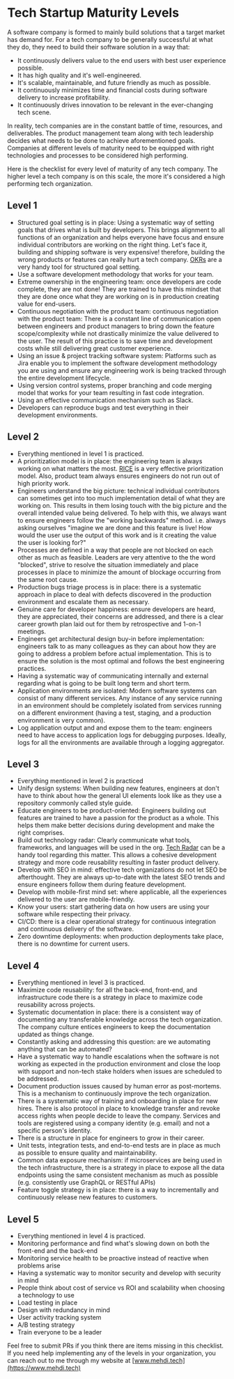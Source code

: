 # Tech Startup Maturity Levels
A software company is formed to mainly build solutions that a target market has demand for. For a tech company to be 
generally successful at what they do, they need to build their software solution in a way that: 

* It continuously delivers value to the end users with best user experience possible.
* It has high quality and it's well-engineered.
* It's scalable, maintainable, and future friendly as much as possible.
* It continuously minimizes time and financial costs during software delivery to increase profitability.
* It continuously drives innovation to be relevant in the ever-changing tech scene.

In reality, tech companies are in the constant battle of time, resources, and deliverables. The product management
team along with tech leadership decides what needs to be done to achieve aforementioned goals. Companies at different
levels of maturity need to be equipped with right technologies and processes to be considered high performing. 

Here is the checklist for every level of maturity of any tech company. The higher level a tech company is on this scale,
the more it's considered a high performing tech organization.

## Level 1
* Structured goal setting is in place: Using a systematic way of setting goals that drives what is built by developers.
 This brings alignment to all functions of an organization and helps everyone have focus and ensure individual 
 contributors are working on the right thing. Let's face it, building and shipping software is very expensive! therefore,
 building the wrong products or features can really hurt a tech company. [OKRs](https://www.goodreads.com/book/show/39286958-measure-what-matters) 
 are a very handy tool for structured goal setting.
* Use a software development methodology that works for your team.
* Extreme ownership in the engineering team: once developers are code complete, they are not done! They are trained to 
have this mindset that they are done once what they are working on is in production creating value for end-users.
* Continuous negotiation with the product team: continuous negotiation with the product team: There is a constant line 
of communication open between engineers and product managers to bring down the feature scope/complexity while not 
drastically minimize the value delivered to the user. The result of this practice is to save time and development costs
while still delivering great customer experience.  
* Using an issue & project tracking software system: Platforms such as Jira enable you to implement the software 
development methodology you are using and ensure any engineering work is being tracked through the entire development
lifecycle.    
* Using version control systems, proper branching and code merging model that works for your team resulting in fast code
integration.
* Using an effective communication mechanism such as Slack.
* Developers can reproduce bugs and test everything in their development environments.
## Level 2
* Everything mentioned in level 1 is practiced.
* A prioritization model is in place: the engineering team is always working on what matters the most. [RICE](https://www.intercom.com/blog/rice-simple-prioritization-for-product-managers/) 
is a very effective prioritization model. Also, product team always ensures engineers do not run out of high priority
work.
* Engineers understand the big picture: technical individual contributors can sometimes get into too much implementation
detail of what they are working on. This results in them losing touch with the big picture and the overall intended value
being delivered. To help with this, we always want to ensure engineers follow the "working backwards" method. i.e. always
asking ourselves "imagine we are done and this feature is live! How would the user use the output of this work and is it 
creating the value the user is looking for?"
* Processes are defined in a way that people are not blocked on each other as much as feasible. Leaders are very 
attentive to the the word "blocked", strive to resolve the situation immediately and place processes in place to minimize
the amount of blockage occurring from the same root cause.
* Production bugs triage process is in place: there is a systematic approach in place to deal with defects discovered in
the production environment and escalate them as necessary. 
* Genuine care for developer happiness: ensure developers are heard, they are appreciated, their concerns are addressed,
and there is a clear career growth plan laid out for them by retrospective and 1-on-1 meetings. 
* Engineers get architectural design buy-in before implementation: engineers talk to as many colleagues as they can about
how they are going to address a problem before actual implementation. This is to ensure the solution is the most optimal 
and follows the best engineering practices.
* Having a systematic way of communicating internally and external regarding what is going to be built long term and 
short term.
* Application environments are isolated: Modern software systems can consist of many different services. Any instance of
any service running in an environment should be completely isolated from services running on a different environment
(having a test, staging, and a production environment is very common).
* Log application output and and expose them to the team: engineers need to have access to application logs for
debugging purposes. Ideally, logs for all the environments are available through a logging aggregator. 
## Level 3
* Everything mentioned in level 2 is practiced
* Unify design systems: When building new features, engineers at don't have to think about how the general UI elements 
look like as they use a repository commonly called style guide. 
* Educate engineers to be product-oriented: Engineers building out features are trained to have a passion for the product
as a whole. This helps them make better decisions during development and make the right comprises.
* Build out technology radar: Clearly communicate what tools, frameworks, and languages will be used in the org. 
[Tech Radar](https://www.thoughtworks.com/radar) can be a handy tool regarding this matter. This allows a cohesive 
development strategy and more code reusability resulting in faster product delivery. 
* Develop with SEO in mind: effective tech organizations do not let SEO be afterthought. They are always up-to-date with
 the latest SEO trends and ensure engineers follow them during feature development.  
* Develop with mobile-first mind set: where applicable, all the experiences delivered to the user are mobile-friendly.
* Know your users: start gathering data on how users are using your software while respecting their privacy.
* CI/CD: there is a clear operational strategy for continuous integration and continuous delivery of the software. 
* Zero downtime deployments: when production deployments take place, there is no downtime for current users.
## Level 4
* Everything mentioned in level 3 is practiced.
* Maximize code reusability: for all the back-end, front-end, and infrastructure code there is a strategy in 
place to maximize code reusability across projects.  
* Systematic documentation in place: there is a consistent way of documenting any transferable knowledge across the tech
 organization. The company culture entices engineers to keep the documentation updated as things change.
* Constantly asking and addressing this question: are we automating anything that can be automated?
* Have a systematic way to handle escalations when the software is not working as expected in the production environment
and close the loop with support and non-tech stake holders when issues are scheduled to be addressed. 
* Document production issues caused by human error as post-mortems. This is a mechanism to continuously improve the tech
organization.
* There is a systematic way of training and onboarding in place for new hires. There is also protocol in place to 
knowledge transfer and revoke access rights when people decide to leave the company. Services and tools are registered
using a company identity (e.g. email) and not a specific person's identity. 
* There is a structure in place for engineers to grow in their career.
* Unit tests, integration tests, and end-to-end tests are in place as much as possible to ensure quality and 
maintainability.
* Common data exposure mechanism: if microservices are being used in the tech infrastructure, there is a strategy in 
place to expose all the data endpoints using the same consistent mechanism as much as possible (e.g. consistently use 
GraphQL or RESTful APIs)
* Feature toggle strategy is in place: there is a way to incrementally and continuously release new features to 
customers.
## Level 5
* Everything mentioned in level 4 is practiced.
* Monitoring performance and find what's slowing down on both the front-end and the back-end
* Monitoring service health to be proactive instead of reactive when problems arise
* Having a systematic way to monitor security and develop with security in mind
* People think about cost of service vs ROI and scalability when choosing a technology to use
* Load testing in place
* Design with redundancy in mind
* User activity tracking system
* A/B testing strategy
* Train everyone to be a leader

Feel free to submit PRs if you think there are items missing in this checklist. If you need help implementing any of the
 levels in your organization, you can reach out to me through my website at [www.mehdi.tech](https://www.mehdi.tech)

